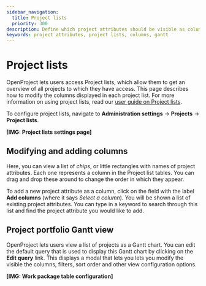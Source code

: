 ```yaml
---
sidebar_navigation:
  title: Project lists
  priority: 300
description: Define which project attributes should be visible as columns in the cross-project global project lists and Gantt views
keywords: project attributes, project lists, columns, gantt
---
```


# Project lists

OpenProject lets users access Project lists, which allow them to get an overview of all projects to which they have access. This page describes how to modify the columns displayed in each project list. For more information on using project lists, read our [user guide on Project lists](../../user-guide/projects/project-lists). 

To configure project lists, navigate to **Administration settings** → **Projects** → **Project lists**. 

**[IMG: Project lists settings page]**

## Modifying and adding columns

Here, you can view a list of *chips*, or little rectangles with names of project attributes. Each one represents a column in the Project list tables. You can drag and drop these around to change the order in which they appear. 

To add a new project attribute as a column, click on the field with the label **Add columns** (where it says *Select a column*). You will be shown a list of existing project attributes. You can type in a keyword to search through this list and find the project attribute you would like to add.

## Project portfolio Gantt view

OpenProject lets users view a list of projects as a Gantt chart. You can edit the default query that is used to display this Gantt chart by clicking on the **Edit query** link. This displays a modal that lets you lets you modify the visible the columns, filters, sort order and other view configuration options.

**[IMG: Work package table configuration]**